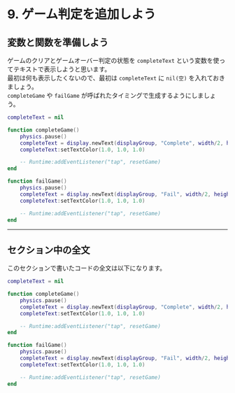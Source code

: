 # 9. ゲーム判定を追加しよう

## 変数と関数を準備しよう
ゲームのクリアとゲームオーバー判定の状態を `completeText` という変数を使ってテキストで表示しようと思います。  
最初は何も表示したくないので、最初は `completeText` に `nil(空)` を入れておきましょう。  
`completeGame` や `failGame` が呼ばれたタイミングで生成するようにしましょう。

```lua
completeText = nil

function completeGame()
    physics.pause()
    completeText = display.newText(displayGroup, "Complete", width/2, height/2, native.systemFont, 100)
    completeText:setTextColor(1.0, 1.0, 1.0)

    -- Runtime:addEventListener("tap", resetGame)
end

function failGame()
    physics.pause()
    completeText = display.newText(displayGroup, "Fail", width/2, height/2, native.systemFont, 100)
    completeText:setTextColor(1.0, 1.0, 1.0)

    -- Runtime:addEventListener("tap", resetGame)
end
```

- - -

## セクション中の全文
このセクションで書いたコードの全文は以下になります。

```lua
completeText = nil

function completeGame()
    physics.pause()
    completeText = display.newText(displayGroup, "Complete", width/2, height/2, native.systemFont, 100)
    completeText:setTextColor(1.0, 1.0, 1.0)

    -- Runtime:addEventListener("tap", resetGame)
end

function failGame()
    physics.pause()
    completeText = display.newText(displayGroup, "Fail", width/2, height/2, native.systemFont, 100)
    completeText:setTextColor(1.0, 1.0, 1.0)

    -- Runtime:addEventListener("tap", resetGame)
end
```